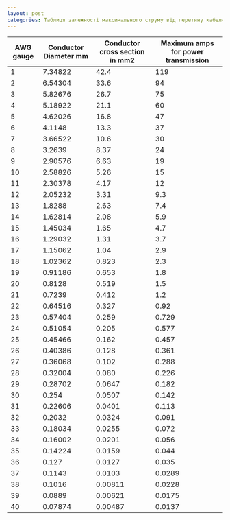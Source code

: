 ```yaml
---
layout: post
categories: Таблиця залежності максимального струму від перетину кабелю
---
```

| AWG gauge | Conductor Diameter mm | Conductor cross section in mm2 | Maximum amps for power transmission |
|-----------|-----------------------|--------------------------------|-------------------------------------|
| 1         | 7.34822               | 42.4                           | 119                                 |
| 2         | 6.54304               | 33.6                           | 94                                  |
| 3         | 5.82676               | 26.7                           | 75                                  |
| 4         | 5.18922               | 21.1                           | 60                                  |
| 5         | 4.62026               | 16.8                           | 47                                  |
| 6         | 4.1148                | 13.3                           | 37                                  |
| 7         | 3.66522               | 10.6                           | 30                                  |
| 8         | 3.2639                | 8.37                           | 24                                  |
| 9         | 2.90576               | 6.63                           | 19                                  |
| 10        | 2.58826               | 5.26                           | 15                                  |
| 11        | 2.30378               | 4.17                           | 12                                  |
| 12        | 2.05232               | 3.31                           | 9.3                                 |
| 13        | 1.8288                | 2.63                           | 7.4                                 |
| 14        | 1.62814               | 2.08                           | 5.9                                 |
| 15        | 1.45034               | 1.65                           | 4.7                                 |
| 16        | 1.29032               | 1.31                           | 3.7                                 |
| 17        | 1.15062               | 1.04                           | 2.9                                 |
| 18        | 1.02362               | 0.823                          | 2.3                                 |
| 19        | 0.91186               | 0.653                          | 1.8                                 |
| 20        | 0.8128                | 0.519                          | 1.5                                 |
| 21        | 0.7239                | 0.412                          | 1.2                                 |
| 22        | 0.64516               | 0.327                          | 0.92                                |
| 23        | 0.57404               | 0.259                          | 0.729                               |
| 24        | 0.51054               | 0.205                          | 0.577                               |
| 25        | 0.45466               | 0.162                          | 0.457                               |
| 26        | 0.40386               | 0.128                          | 0.361                               |
| 27        | 0.36068               | 0.102                          | 0.288                               |
| 28        | 0.32004               | 0.080                          | 0.226                               |
| 29        | 0.28702               | 0.0647                         | 0.182                               |
| 30        | 0.254                 | 0.0507                         | 0.142                               |
| 31        | 0.22606               | 0.0401                         | 0.113                               |
| 32        | 0.2032                | 0.0324                         | 0.091                               |
| 33        | 0.18034               | 0.0255                         | 0.072                               |
| 34        | 0.16002               | 0.0201                         | 0.056                               |
| 35        | 0.14224               | 0.0159                         | 0.044                               |
| 36        | 0.127                 | 0.0127                         | 0.035                               |
| 37        | 0.1143                | 0.0103                         | 0.0289                              |
| 38        | 0.1016                | 0.00811                        | 0.0228                              |
| 39        | 0.0889                | 0.00621                        | 0.0175                              |
| 40        | 0.07874               | 0.00487                        | 0.0137                              |
